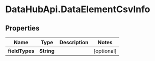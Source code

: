 # DataHubApi.DataElementCsvInfo

## Properties
Name | Type | Description | Notes
------------ | ------------- | ------------- | -------------
**fieldTypes** | **String** |  | [optional] 


